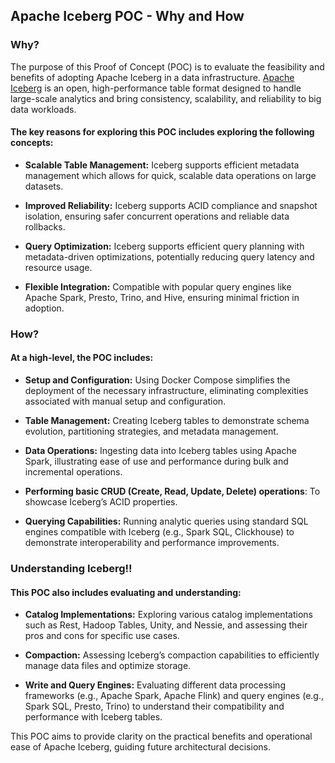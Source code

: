 ## Apache Iceberg POC - Why and How

### Why?

The purpose of this Proof of Concept (POC) is to evaluate the feasibility and benefits of adopting Apache Iceberg in a data infrastructure. [Apache Iceberg](https://iceberg.apache.org/) is an open, high-performance table format designed to handle large-scale analytics and bring consistency, scalability, and reliability to big data workloads.

#### The key reasons for exploring this POC includes exploring the following concepts:

- **Scalable Table Management:** Iceberg supports efficient metadata management which allows for quick, scalable data operations on large datasets.

- **Improved Reliability:** Iceberg supports ACID compliance and snapshot isolation, ensuring safer concurrent operations and reliable data rollbacks.

- **Query Optimization:** Iceberg supports efficient query planning with metadata-driven optimizations, potentially reducing query latency and resource usage.

- **Flexible Integration:** Compatible with popular query engines like Apache Spark, Presto, Trino, and Hive, ensuring minimal friction in adoption.

### How?

#### At a high-level, the POC includes:

- **Setup and Configuration:**
Using Docker Compose simplifies the deployment of the necessary infrastructure, eliminating complexities associated with manual setup and configuration.

- **Table Management:** Creating Iceberg tables to demonstrate schema evolution, partitioning strategies, and metadata management.

- **Data Operations:** Ingesting data into Iceberg tables using Apache Spark, illustrating ease of use and performance during bulk and incremental operations.

- **Performing basic CRUD (Create, Read, Update, Delete) operations**: To showcase Iceberg’s ACID properties.

- **Querying Capabilities:** Running analytic queries using standard SQL engines compatible with Iceberg (e.g., Spark SQL, Clickhouse) to demonstrate interoperability and performance improvements.


### Understanding Iceberg!!

#### This POC also includes evaluating and understanding:

- **Catalog Implementations:** Exploring various catalog implementations such as Rest, Hadoop Tables, Unity, and Nessie, and assessing their pros and cons for specific use cases.

- **Compaction:** Assessing Iceberg’s compaction capabilities to efficiently manage data files and optimize storage.

- **Write and Query Engines:** Evaluating different data processing frameworks (e.g., Apache Spark, Apache Flink) and query engines (e.g., Spark SQL, Presto, Trino) to understand their compatibility and performance with Iceberg tables.

This POC aims to provide clarity on the practical benefits and operational ease of Apache Iceberg, guiding future architectural decisions.